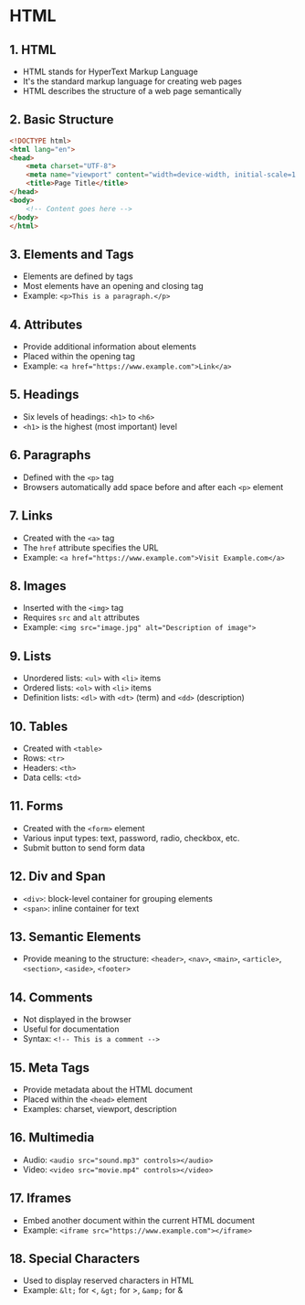 # HTML 

## 1. HTML
- HTML stands for HyperText Markup Language
- It's the standard markup language for creating web pages
- HTML describes the structure of a web page semantically

## 2. Basic Structure
```html
<!DOCTYPE html>
<html lang="en">
<head>
    <meta charset="UTF-8">
    <meta name="viewport" content="width=device-width, initial-scale=1.0">
    <title>Page Title</title>
</head>
<body>
    <!-- Content goes here -->
</body>
</html>
```

## 3. Elements and Tags
- Elements are defined by tags
- Most elements have an opening and closing tag
- Example: `<p>This is a paragraph.</p>`

## 4. Attributes
- Provide additional information about elements
- Placed within the opening tag
- Example: `<a href="https://www.example.com">Link</a>`

## 5. Headings
- Six levels of headings: `<h1>` to `<h6>`
- `<h1>` is the highest (most important) level

## 6. Paragraphs
- Defined with the `<p>` tag
- Browsers automatically add space before and after each `<p>` element

## 7. Links
- Created with the `<a>` tag
- The `href` attribute specifies the URL
- Example: `<a href="https://www.example.com">Visit Example.com</a>`

## 8. Images
- Inserted with the `<img>` tag
- Requires `src` and `alt` attributes
- Example: `<img src="image.jpg" alt="Description of image">`

## 9. Lists
- Unordered lists: `<ul>` with `<li>` items
- Ordered lists: `<ol>` with `<li>` items
- Definition lists: `<dl>` with `<dt>` (term) and `<dd>` (description)

## 10. Tables
- Created with `<table>`
- Rows: `<tr>`
- Headers: `<th>`
- Data cells: `<td>`

## 11. Forms
- Created with the `<form>` element
- Various input types: text, password, radio, checkbox, etc.
- Submit button to send form data

## 12. Div and Span
- `<div>`: block-level container for grouping elements
- `<span>`: inline container for text

## 13. Semantic Elements
- Provide meaning to the structure: `<header>`, `<nav>`, `<main>`, `<article>`, `<section>`, `<aside>`, `<footer>`

## 14. Comments
- Not displayed in the browser
- Useful for documentation
- Syntax: `<!-- This is a comment -->`

## 15. Meta Tags
- Provide metadata about the HTML document
- Placed within the `<head>` element
- Examples: charset, viewport, description

## 16. Multimedia
- Audio: `<audio src="sound.mp3" controls></audio>`
- Video: `<video src="movie.mp4" controls></video>`

## 17. Iframes
- Embed another document within the current HTML document
- Example: `<iframe src="https://www.example.com"></iframe>`

## 18. Special Characters
- Used to display reserved characters in HTML
- Example: `&lt;` for <, `&gt;` for >, `&amp;` for &